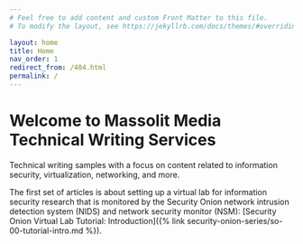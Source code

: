 ```yaml
---
# Feel free to add content and custom Front Matter to this file.
# To modify the layout, see https://jekyllrb.com/docs/themes/#overriding-theme-defaults

layout: home
title: Home
nav_order: 1
redirect_from: /404.html
permalink: /
---
```


# Welcome to Massolit Media Technical Writing Services

Technical writing samples with a focus on content related to information security, virtualization, networking, and more.

The first set of articles is about setting up a virtual lab for information security research that is monitored by the Security Onion network intrusion detection system (NIDS) and network security monitor (NSM): [Security Onion Virtual Lab Tutorial: Introduction]({% link security-onion-series/so-00-tutorial-intro.md %}).
